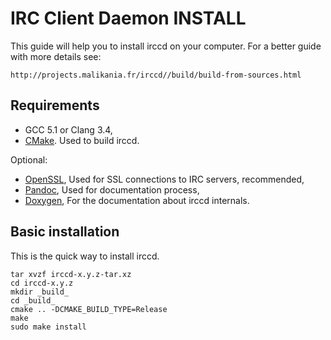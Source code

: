 IRC Client Daemon INSTALL
=========================

This guide will help you to install irccd on your computer. For a better guide
with more details see:

    http://projects.malikania.fr/irccd//build/build-from-sources.html

Requirements
------------

  - GCC 5.1 or Clang 3.4,
  - [CMake](http://www.cmake.org). Used to build irccd.

Optional:

  - [OpenSSL](http://openssl.org), Used for SSL connections to IRC servers,
    recommended,
  - [Pandoc](http://pandoc.org), Used for documentation process,
  - [Doxygen](http://www.stack.nl/~dimitri/doxygen), For the documentation about
    irccd internals.

Basic installation
------------------

This is the quick way to install irccd.

    tar xvzf irccd-x.y.z-tar.xz
    cd irccd-x.y.z
    mkdir _build_
    cd _build_
    cmake .. -DCMAKE_BUILD_TYPE=Release
    make
    sudo make install
